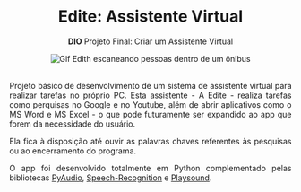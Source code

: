 
<div align='center'>
  <h1>Edite: Assistente Virtual</h1>
  <p><strong>DIO</strong> Projeto Final: Criar um Assistente Virtual</p>
  <img src='https://pa1.narvii.com/7469/607c3f0e14e674bd1ae164538d481c5727628dd0r1-540-277_hq.gif' alt="Gif Edith escaneando pessoas dentro de um ônibus">
</div>
<br>
<div align='justify'>
    <p>Projeto básico de desenvolvimento de um sistema de assistente virtual para realizar tarefas no próprio PC. Esta assistente - A Edite - realiza tarefas como perquisas no Google e no Youtube, além de abrir aplicativos como o MS Word e MS Excel - o que pode futuramente ser expandido ao app que forem da necessidade do usuário.</p>
    <p>Ela fica à disposição até ouvir as palavras chaves referentes às pesquisas ou ao encerramento do programa.</p>
    <p>O app foi desenvolvido totalmente em Python complementado pelas bibliotecas <a href='https://pypi.org/project/PyAudio/'>PyAudio</a>, <a href='https://pypi.org/project/SpeechRecognition/'>Speech-Recognition</a> e <a href='https://pypi.org/project/playsound/'>Playsound</a>.</p>
    
